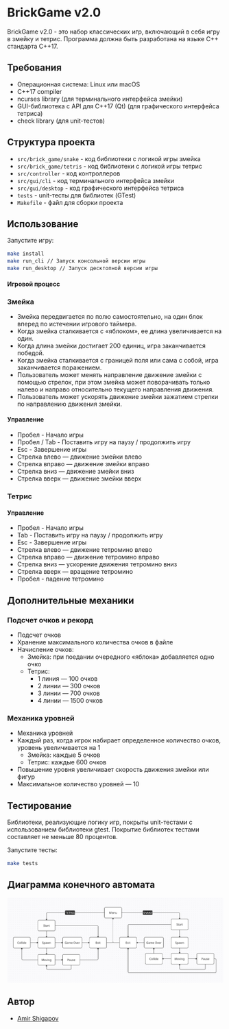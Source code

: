 # BrickGame v2.0

BrickGame v2.0 - это набор классических игр, включающий в себя игру в змейку и тетрис. Программа должна быть разработана на языке C++ стандарта C++17.

## Требования

- Операционная система: Linux или macOS
- C++17 compiler
- ncurses library (для терминального интерфейса змейки)
- GUI-библиотека с API для C++17 (Qt) (для графического интерфейса тетриса)
- check library (для unit-тестов)

## Структура проекта

- `src/brick_game/snake` - код библиотеки с логикой игры змейка
- `src/brick_game/tetris` - код библиотеки с логикой игры тетрис
- `src/controller` - код контроллеров
- `src/gui/cli` - код терминального интерфейса змейки
- `src/gui/desktop` - код графического интерфейса тетриса
- `tests` - unit-тесты для библиотек (GTest)
- `Makefile` - файл для сборки проекта

## Использование


Запустите игру:
```bash
make install
make run_cli // Запуск консольной версии игры
make run_desktop // Запуск десктопной версии игры
```

#### Игровой процесс

### Змейка
- Змейка передвигается по полю самостоятельно, на один блок вперед по истечении игрового таймера.
- Когда змейка сталкивается с «яблоком», ее длина увеличивается на один.
- Когда длина змейки достигает 200 единиц, игра заканчивается победой.
- Когда змейка сталкивается с границей поля или сама с собой, игра заканчивается поражением.
- Пользователь может менять направление движение змейки с помощью стрелок, при этом змейка может поворачивать только налево и направо относительно текущего направления движения.
- Пользователь может ускорять движение змейки зажатием стрелки по направлению движения змейки.

#### Управление

- Пробел - Начало игры
- Пробел / Tab - Поставить игру на паузу / продолжить игру
- Esc - Завершение игры
- Стрелка влево — движение змейки влево
- Стрелка вправо — движение змейки вправо
- Стрелка вниз — движение змейки вниз
- Стрелка вверх — движение змейки вверх

### Тетрис

#### Управление

- Пробел - Начало игры
- Tab - Поставить игру на паузу / продолжить игру
- Esc - Завершение игры
- Стрелка влево — движение тетромино влево
- Стрелка вправо — движение тетромино вправо
- Стрелка вниз — ускорение движения тетромино вниз
- Стрелка вверх — вращение тетромино
- Пробел - падение тетромино

## Дополнительные механики

### Подсчет очков и рекорд

- Подсчет очков
- Хранение максимального количества очков в файле
- Начисление очков:
    - Змейка: при поедании очередного «яблока» добавляется одно очко
    - Тетрис:
        - 1 линия — 100 очков
        - 2 линии — 300 очков
        - 3 линии — 700 очков
        - 4 линии — 1500 очков

### Механика уровней

- Механика уровней
- Каждый раз, когда игрок набирает определенное количество очков, уровень увеличивается на 1
    - Змейка: каждые 5 очков
    - Тетрис: каждые 600 очков
- Повышение уровня увеличивает скорость движения змейки или фигур
- Максимальное количество уровней — 10

## Тестирование

Библиотеки, реализующие логику игр, покрыты unit-тестами с использованием библиотеки gtest. Покрытие библиотек тестами составляет не меньше 80 процентов.

Запустите тесты:
```bash
make tests
```

## Диаграмма конечного автомата

![fsm](img/fsm.png)

## Автор

- [Amir Shigapov](https://github.com/amirshig)
